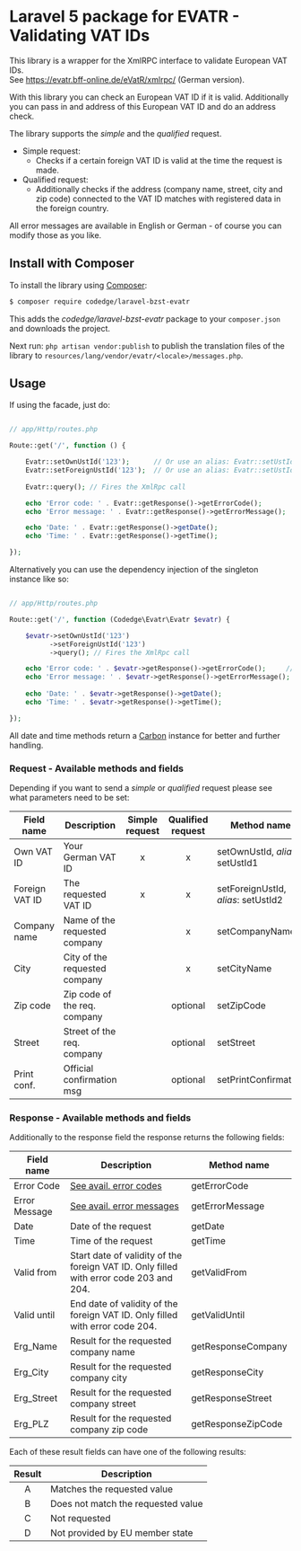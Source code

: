 # Laravel 5 package for EVATR - Validating VAT IDs
This library is a wrapper for the XmlRPC interface to validate European VAT IDs.  
See https://evatr.bff-online.de/eVatR/xmlrpc/ (German version).

With this library you can check an European VAT ID if it is valid. Additionally you can pass in and address of
this European VAT ID and do an address check.

The library supports the _simple_ and the _qualified_ request.

* Simple request: 
  * Checks if a certain foreign VAT ID is valid at the time the request is made.
* Qualified request:
  * Additionally checks if the address (company name, street, city and zip code) connected to the VAT ID matches with registered data in the foreign country. 

All error messages are available in English or German - of course you can modify those as you like.

## Install with Composer
To install the library using [Composer](https://getcomposer.org/):
```sh
$ composer require codedge/laravel-bzst-evatr
```

This adds the _codedge/laravel-bzst-evatr_ package to your `composer.json` and downloads the project.

Next run:
`php artisan vendor:publish` 
to publish the translation files of the library to `resources/lang/vendor/evatr/<locale>/messages.php`. 

## Usage
If using the facade, just do:
```php

// app/Http/routes.php

Route::get('/', function () {

    Evatr::setOwnUstId('123');      // Or use an alias: Evatr::setUstId1('123');
    Evatr::setForeignUstId('123');  // Or use an alias: Evatr::setUstId2('123');
    
    Evatr::query(); // Fires the XmlRpc call

    echo 'Error code: ' . Evatr::getResponse()->getErrorCode();
    echo 'Error message: ' . Evatr::getResponse()->getErrorMessage();

    echo 'Date: ' . Evatr::getResponse()->getDate();
    echo 'Time: ' . Evatr::getResponse()->getTime();

});
```

Alternatively you can use the dependency injection of the singleton instance like so:
```php

// app/Http/routes.php

Route::get('/', function (Codedge\Evatr\Evatr $evatr) {

    $evatr->setOwnUstId('123')
          ->setForeignUstId('123')
          ->query(); // Fires the XmlRpc call

    echo 'Error code: ' . $evatr->getResponse()->getErrorCode();     // Get the interface error code
    echo 'Error message: ' . $evatr->getResponse()->getErrorMessage();  // Get the interface error message
    
    echo 'Date: ' . $evatr->getResponse()->getDate();
    echo 'Time: ' . $evatr->getResponse()->getTime();

});
```

All date and time methods return a [Carbon](http://carbon.nesbot.com/) instance for better and further handling.  

### Request - Available methods and fields

Depending if you want to send a _simple_ or _qualified_ request please see what parameters need to be set:

| Field name     | Description                   | Simple request | Qualified request | Method name                   |
| -------------- | ----------------------------- | :------------: | :---------------: | ----------------------------- |
| Own VAT ID     | Your German VAT ID            |        x       |          x        | setOwnUstId, _alias_: setUstId1 |
| Foreign VAT ID | The requested VAT ID          |        x       |          x        | setForeignUstId, _alias_: setUstId2 |
| Company name   | Name of the requested company |                |          x        | setCompanyName |
| City           | City of the requested company |                |          x        | setCityName    |
| Zip code       | Zip code of the req. company  |                |        optional   | setZipCode     |
| Street         | Street of the req. company    |                |        optional   | setStreet      |
| Print conf.    | Official confirmation msg     |                |        optional   | setPrintConfirmation |

### Response - Available methods and fields
Additionally to the response field the response returns the following fields:

| Field name    | Description                                                    | Method name      |
| ------------- | -------------------------------------------------------------- | ---------------- |
| Error Code    | [See avail. error codes](resources/lang/en/messages.php)       | getErrorCode     |
| Error Message | [See avail. error messages](resources/lang/en/messages.php)    | getErrorMessage  |
| Date          | Date of the request                                            | getDate          |
| Time          | Time of the request                                            | getTime          |
| Valid from    | Start date of validity of the foreign VAT ID. Only filled with error code 203 and 204. | getValidFrom |
| Valid until   | End date of validity of the foreign VAT ID. Only filled with error code 204. | getValidUntil |
| Erg_Name   | Result for the requested company name     | getResponseCompany |
| Erg_City   | Result for the requested company city     | getResponseCity    |
| Erg_Street | Result for the requested company street   | getResponseStreet  |
| Erg_PLZ    | Result for the requested company zip code | getResponseZipCode |

Each of these result fields can have one of the following results:

| Result  | Description                        |
| :-----: | ---------------------------------- |
| A       | Matches the requested value        |
| B       | Does not match the requested value |
| C       | Not requested                      |
| D       | Not provided by EU member state    |